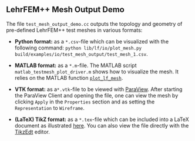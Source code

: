 ## LehrFEM++ Mesh Output Demo

The file `test_mesh_output_demo.cc` outputs the topology and geometry of 
pre-defined LehrFEM++ test meshes in various formats:

- **Python format:** as a `*.csv`-file which can be visualized with the 
following command: `python lib/lf/io/plot_mesh.py 
build/examples/io/test_mesh_output/test_mesh_1.csv`.

- **MATLAB format:** as a `*.m`-file. The MATLAB script 
`matlab_testmesh_plot_driver.m` shows how to visualize the mesh. It relies on 
the MATLAB function [`plot_lf_mesh`](
https://github.com/craffael/lehrfempp/blob/master/lib/lf/io/plot_lf_mesh.m
"plot_lf_mesh.m").

- **VTK format:** as a`*.vtk`-file to be viewed with 
[ParaView](https://www.paraview.org/ "paraview.org"). After starting the 
ParaView Client and opening the file, one can view the mesh by clicking `Apply` 
in the `Properties` section and as setting the `Representation` to `Wireframe`.
   
- **(LaTeX) TikZ format:** as a `*.tex`-file which can be included into a 
LaTeX document as illustrated [here](
https://github.com/craffael/lehrfempp/blob/master/examples/io/test_mesh_output/test_meshes.tex
 "LaTeX wrapper file"). You can also view the file directly with the 
[TikzEdt](http://www.tikzedt.org/ "tikzedt.org") editor.
